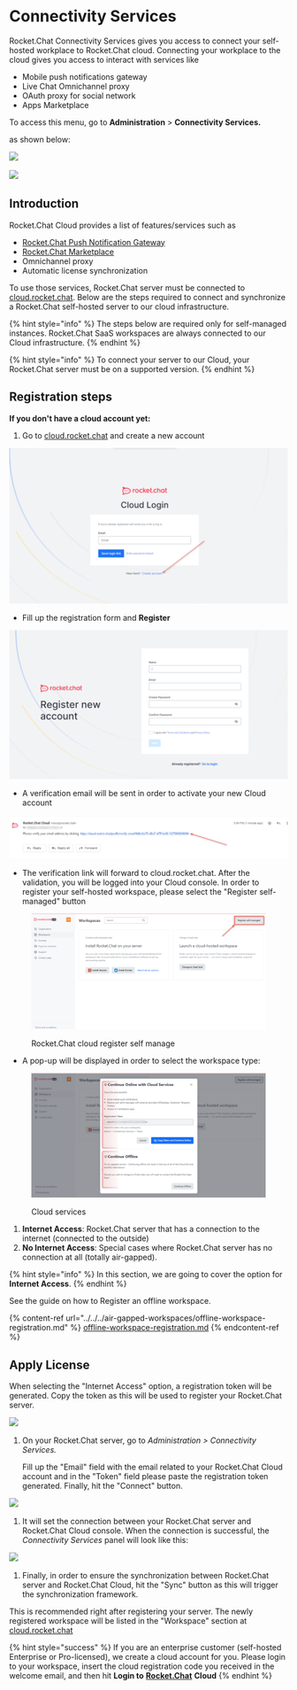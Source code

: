 # Connectivity Services

Rocket.Chat Connectivity Services gives you access to connect your self-hosted workplace to Rocket.Chat cloud. Connecting your workplace to the cloud gives you access to interact with services like

* Mobile push notifications gateway
* Live Chat Omnichannel proxy
* OAuth proxy for social network
* Apps Marketplace

To access this menu, go to **Administration** > **Connectivity Services.**

as shown below:

![](<../../../.gitbook/assets/2021-11-20\_23-29-48 (1) (1) (1) (3) (1).png>)

![](../../../.gitbook/assets/2021-11-21\_01-53-58.png)

## Introduction

Rocket.Chat Cloud provides a list of features/services such as

* [Rocket.Chat Push Notification Gateway](https://docs.rocket.chat/guides/administrator-guides/notifications/push-notifications#push-gateway)
* [Rocket.Chat Marketplace](https://rocket.chat/marketplace)
* Omnichannel proxy
* Automatic license synchronization

To use those services, Rocket.Chat server must be connected to [cloud.rocket.chat](https://cloud.rocket.chat). Below are the steps required to connect and synchronize a Rocket.Chat self-hosted server to our cloud infrastructure.

{% hint style="info" %}
The steps below are required only for self-managed instances. Rocket.Chat SaaS workspaces are always connected to our Cloud infrastructure.
{% endhint %}

{% hint style="info" %}
To connect your server to our Cloud, your Rocket.Chat server must be on a supported version.
{% endhint %}

## Registration steps

**If you don't have a cloud account yet:**

1. Go to [cloud.rocket.chat](https://cloud.rocket.chat) and create a new account

![](<../../../.gitbook/assets/image (647) (2).png>)

* Fill up the registration form and **Register**

![](<../../../.gitbook/assets/image (665) (1) (1).png>)

* A verification email will be sent in order to activate your new Cloud account

![](<../../../.gitbook/assets/image (681) (1).png>)

* The verification link will forward to cloud.rocket.chat. After the validation, you will be logged into your Cloud console. In order to register your self-hosted workspace, please select the "Register self-managed" button

<figure><img src="../../../.gitbook/assets/RocketChat cloud register self manage.png" alt=""><figcaption><p>Rocket.Chat cloud register self manage</p></figcaption></figure>

* A pop-up will be displayed in order to select the workspace type:

<figure><img src="../../../.gitbook/assets/Cloud services.png" alt=""><figcaption><p>Cloud services</p></figcaption></figure>

1. **Internet Access**: Rocket.Chat server that has a connection to the internet (connected to the outside)
2. **No Internet Access**: Special cases where Rocket.Chat server has no connection at all (totally air-gapped).

{% hint style="info" %}
In this section, we are going to cover the option for **Internet Access**.
{% endhint %}

See the guide on how to Register an offline workspace.

{% content-ref url="../../../air-gapped-workspaces/offline-workspace-registration.md" %}
[offline-workspace-registration.md](../../../air-gapped-workspaces/offline-workspace-registration.md)
{% endcontent-ref %}

## Apply License

When selecting the "Internet Access" option, a registration token will be generated. Copy the token as this will be used to register your Rocket.Chat server.

![](../../../.gitbook/assets/c\_8.png)

1.  On your Rocket.Chat server, go to _Administration > Connectivity Services._

    Fill up the "Email" field with the email related to your Rocket.Chat Cloud account and in the "Token" field please paste the registration token generated. Finally, hit the "Connect" button.

![](../../../.gitbook/assets/c\_9.png)

1. It will set the connection between your Rocket.Chat server and Rocket.Chat Cloud console. When the connection is successful, the _Connectivity Services_ panel will look like this:

![](../../../.gitbook/assets/c\_10.png)

1. Finally, in order to ensure the synchronization between Rocket.Chat server and Rocket.Chat Cloud, hit the "Sync" button as this will trigger the synchronization framework.

This is recommended right after registering your server. The newly registered workspace will be listed in the "Workspace" section at [cloud.rocket.chat](https://cloud.rocket.chat)

{% hint style="success" %}
If you are an enterprise customer (self-hosted Enterprise or Pro-licensed), we create a cloud account for you. Please login to your workspace, insert the cloud registration code you received in the welcome email, and then hit **Login to** [**Rocket.Chat**](http://rocket.chat) **Cloud**
{% endhint %}
